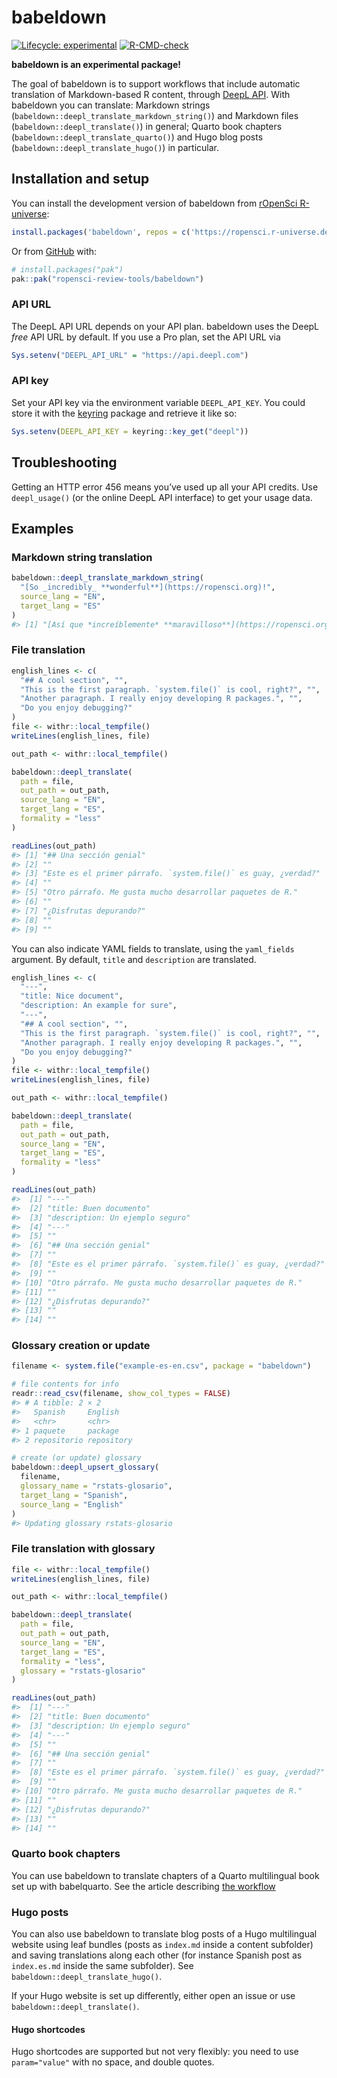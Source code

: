 
<!-- README.md is generated from README.Rmd. Please edit that file -->

# babeldown

<!-- badges: start -->

[![Lifecycle:
experimental](https://img.shields.io/badge/lifecycle-experimental-orange.svg)](https://lifecycle.r-lib.org/articles/stages.html#experimental)
[![R-CMD-check](https://github.com/ropensci-review-tools/babeldown/actions/workflows/R-CMD-check.yaml/badge.svg)](https://github.com/ropensci-review-tools/babeldown/actions/workflows/R-CMD-check.yaml)
<!-- badges: end -->

**babeldown is an experimental package!**

The goal of babeldown is to support workflows that include automatic
translation of Markdown-based R content, through [DeepL
API](https://www.deepl.com/en/docs-api/). With babeldown you can
translate: Markdown strings
(`babeldown::deepl_translate_markdown_string()`) and Markdown files
(`babeldown::deepl_translate()`) in general; Quarto book chapters
(`babeldown::deepl_translate_quarto()`) and Hugo blog posts
(`babeldown::deepl_translate_hugo()`) in particular.

## Installation and setup

You can install the development version of babeldown from [rOpenSci
R-universe](https://ropensci.r-universe.dev/):

``` r
install.packages('babeldown', repos = c('https://ropensci.r-universe.dev', 'https://cloud.r-project.org'))
```

Or from [GitHub](https://github.com/) with:

``` r
# install.packages("pak")
pak::pak("ropensci-review-tools/babeldown")
```

### API URL

The DeepL API URL depends on your API plan. babeldown uses the DeepL
*free* API URL by default. If you use a Pro plan, set the API URL via

``` r
Sys.setenv("DEEPL_API_URL" = "https://api.deepl.com")
```

### API key

Set your API key via the environment variable `DEEPL_API_KEY`. You could
store it with the [keyring](https://r-lib.github.io/keyring/index.html)
package and retrieve it like so:

``` r
Sys.setenv(DEEPL_API_KEY = keyring::key_get("deepl"))
```

## Troubleshooting

Getting an HTTP error 456 means you’ve used up all your API credits. Use
`deepl_usage()` (or the online DeepL API interface) to get your usage
data.

## Examples

### Markdown string translation

``` r
babeldown::deepl_translate_markdown_string(
  "[So _incredibly_ **wonderful**](https://ropensci.org)!",
  source_lang = "EN",
  target_lang = "ES"
)
#> [1] "[Así que *increíblemente* **maravilloso**](https://ropensci.org) ¡!"
```

### File translation

``` r
english_lines <- c(
  "## A cool section", "",
  "This is the first paragraph. `system.file()` is cool, right?", "",
  "Another paragraph. I really enjoy developing R packages.", "",
  "Do you enjoy debugging?"
)
file <- withr::local_tempfile()
writeLines(english_lines, file)

out_path <- withr::local_tempfile()

babeldown::deepl_translate(
  path = file,
  out_path = out_path,
  source_lang = "EN",
  target_lang = "ES",
  formality = "less"
)

readLines(out_path)
#> [1] "## Una sección genial"                                       
#> [2] ""                                                            
#> [3] "Este es el primer párrafo. `system.file()` es guay, ¿verdad?"
#> [4] ""                                                            
#> [5] "Otro párrafo. Me gusta mucho desarrollar paquetes de R."     
#> [6] ""                                                            
#> [7] "¿Disfrutas depurando?"                                       
#> [8] ""                                                            
#> [9] ""
```

You can also indicate YAML fields to translate, using the `yaml_fields`
argument. By default, `title` and `description` are translated.

``` r
english_lines <- c(
  "---",
  "title: Nice document",
  "description: An example for sure",
  "---",
  "## A cool section", "",
  "This is the first paragraph. `system.file()` is cool, right?", "",
  "Another paragraph. I really enjoy developing R packages.", "",
  "Do you enjoy debugging?"
)
file <- withr::local_tempfile()
writeLines(english_lines, file)

out_path <- withr::local_tempfile()

babeldown::deepl_translate(
  path = file,
  out_path = out_path,
  source_lang = "EN",
  target_lang = "ES",
  formality = "less"
)

readLines(out_path)
#>  [1] "---"                                                         
#>  [2] "title: Buen documento"                                       
#>  [3] "description: Un ejemplo seguro"                              
#>  [4] "---"                                                         
#>  [5] ""                                                            
#>  [6] "## Una sección genial"                                       
#>  [7] ""                                                            
#>  [8] "Este es el primer párrafo. `system.file()` es guay, ¿verdad?"
#>  [9] ""                                                            
#> [10] "Otro párrafo. Me gusta mucho desarrollar paquetes de R."     
#> [11] ""                                                            
#> [12] "¿Disfrutas depurando?"                                       
#> [13] ""                                                            
#> [14] ""
```

### Glossary creation or update

``` r
filename <- system.file("example-es-en.csv", package = "babeldown")

# file contents for info
readr::read_csv(filename, show_col_types = FALSE)
#> # A tibble: 2 × 2
#>   Spanish     English   
#>   <chr>       <chr>     
#> 1 paquete     package   
#> 2 repositorio repository

# create (or update) glossary
babeldown::deepl_upsert_glossary(
  filename,
  glossary_name = "rstats-glosario",
  target_lang = "Spanish",
  source_lang = "English"
)
#> Updating glossary rstats-glosario
```

### File translation with glossary

``` r
file <- withr::local_tempfile()
writeLines(english_lines, file)

out_path <- withr::local_tempfile()

babeldown::deepl_translate(
  path = file,
  out_path = out_path,
  source_lang = "EN",
  target_lang = "ES",
  formality = "less",
  glossary = "rstats-glosario"
)

readLines(out_path)
#>  [1] "---"                                                         
#>  [2] "title: Buen documento"                                       
#>  [3] "description: Un ejemplo seguro"                              
#>  [4] "---"                                                         
#>  [5] ""                                                            
#>  [6] "## Una sección genial"                                       
#>  [7] ""                                                            
#>  [8] "Este es el primer párrafo. `system.file()` es guay, ¿verdad?"
#>  [9] ""                                                            
#> [10] "Otro párrafo. Me gusta mucho desarrollar paquetes de R."     
#> [11] ""                                                            
#> [12] "¿Disfrutas depurando?"                                       
#> [13] ""                                                            
#> [14] ""
```

### Quarto book chapters

You can use babeldown to translate chapters of a Quarto multilingual
book set up with babelquarto. See the article describing [the
workflow](https://docs.ropensci.org/babeldown/articles/quarto.html)

### Hugo posts

You can also use babeldown to translate blog posts of a Hugo
multilingual website using leaf bundles (posts as `index.md` inside a
content subfolder) and saving translations along each other (for
instance Spanish post as `index.es.md` inside the same subfolder). See
`babeldown::deepl_translate_hugo()`.

If your Hugo website is set up differently, either open an issue or use
`babeldown::deepl_translate()`.

#### Hugo shortcodes

Hugo shortcodes are supported but not very flexibly: you need to use
`param="value"` with no space, and double quotes.
